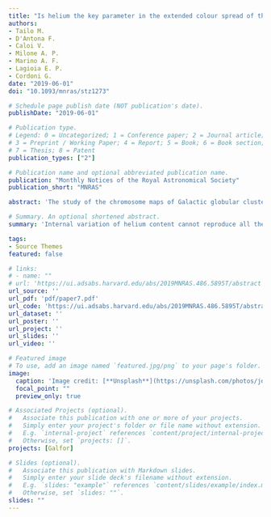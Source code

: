 ```yaml
---
title: "Is helium the key parameter in the extended colour spread of the first generation stars in M3?"
authors: 
- Tailo M.
- D'Antona F.
- Caloi V.
- Milone A. P.
- Marino A. F.
- Lagioia E. P.
- Cordoni G.
date: "2019-06-01"
doi: "10.1093/mnras/stz1273"

# Schedule page publish date (NOT publication's date).
publishDate: "2019-06-01"

# Publication type.
# Legend: 0 = Uncategorized; 1 = Conference paper; 2 = Journal article;
# 3 = Preprint / Working Paper; 4 = Report; 5 = Book; 6 = Book section;
# 7 = Thesis; 8 = Patent
publication_types: ["2"]

# Publication name and optional abbreviated publication name.
publication: "Monthly Notices of the Royal Astronomical Society"
publication_short: "MNRAS"

abstract: 'The study of the chromosome maps of Galactic globular clusters has shown that the stars identified as first generation often define an extended sequence in the mF275W - mF814W colour, whose straightforward interpretation, by comparison with synthetic spectra, is that they are inhomogeneous in helium content. The cluster M3 (NGC 5272) is one of the most prominent example of this phenomenon, since its first generation is distributed on an extended colour range, formally corresponding to a large helium enhancement (0.1). It is necessary to ask whether the bulk of photometric observations available for this cluster supports or falsifies this interpretation. For this purpose, we examine the horizontal branch morphology, the period and magnitude distributions of the RR Lyrae variables, and the main sequence colour distribution. Simulating the first generation stars with such internal variation of helium content we cannot meet all the observational constraints at the same time, concluding that the origin of the first generation colour spread is still without a straightforward explanation.'

# Summary. An optional shortened abstract.
summary: 'Internal variation of helium content cannot reproduce all the observational constraints at the same time. The origin of the first generation colour spread is therefore still without a straightforward explanation.'

tags:
- Source Themes
featured: false

# links:
# - name: ""
# url: 'https://ui.adsabs.harvard.edu/abs/2019MNRAS.486.5895T/abstract'
url_source: ''
url_pdf: 'pdf/paper7.pdf'
url_code: 'https://ui.adsabs.harvard.edu/abs/2019MNRAS.486.5895T/abstract'
url_dataset: ''
url_poster: ''
url_project: ''
url_slides: ''
url_video: ''

# Featured image
# To use, add an image named `featured.jpg/png` to your page's folder. 
image:
  caption: 'Image credit: [**Unsplash**](https://unsplash.com/photos/jdD8gXaTZsc)'
  focal_point: ""
  preview_only: true

# Associated Projects (optional).
#   Associate this publication with one or more of your projects.
#   Simply enter your project's folder or file name without extension.
#   E.g. `internal-project` references `content/project/internal-project/index.md`.
#   Otherwise, set `projects: []`.
projects: [Galfor]

# Slides (optional).
#   Associate this publication with Markdown slides.
#   Simply enter your slide deck's filename without extension.
#   E.g. `slides: "example"` references `content/slides/example/index.md`.
#   Otherwise, set `slides: ""`.
slides: ""
---
```


<!-- {{% alert note %}}
Click the *Cite* button above to demo the feature to enable visitors to import publication metadata into their reference management software.
{{% /alert %}}

{{% alert note %}}
Click the *Slides* button above to demo Academic's Markdown slides feature.
{{% /alert %}}

Supplementary notes can be added here, including [code and math](https://sourcethemes.com/academic/docs/writing-markdown-latex/).
 -->